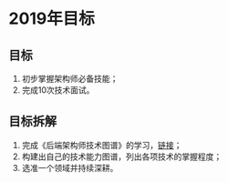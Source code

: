 # 2019年目标
## 目标
1. 初步掌握架构师必备技能；
2. 完成10次技术面试。

## 目标拆解
1. 完成《后端架构师技术图谱》的学习，[链接](https://github.com/xingshaocheng/architect-awesome/blob/master/README.md)；
2. 构建出自己的技术能力图谱，列出各项技术的掌握程度；
3. 选准一个领域并持续深耕。